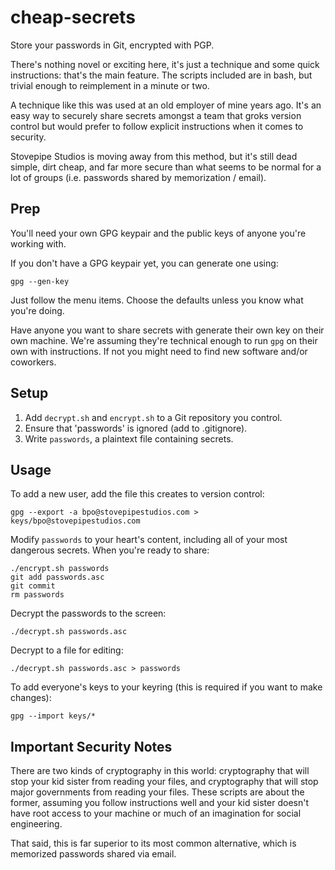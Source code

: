 # cheap-secrets #

Store your passwords in Git, encrypted with PGP.

There's nothing novel or exciting here, it's just a technique and some quick
instructions: that's the main feature. The scripts included are in bash, but
trivial enough to reimplement in a minute or two.

A technique like this was used at an old employer of mine years ago. It's an
easy way to securely share secrets amongst a team that groks version control but
would prefer to follow explicit instructions when it comes to security.

Stovepipe Studios is moving away from this method, but it's still dead simple,
dirt cheap, and far more secure than what seems to be normal for a lot of groups 
(i.e. passwords shared by memorization / email).


## Prep ##

You'll need your own GPG keypair and the public keys of anyone you're working
with.

If you don't have a GPG keypair yet, you can generate one using:

    gpg --gen-key

Just follow the menu items. Choose the defaults unless you know what you're
doing.

Have anyone you want to share secrets with generate their own key on their
own machine. We're assuming they're technical enough to run `gpg` on their own
with instructions. If not you might need to find new software and/or coworkers.


## Setup ##

1. Add `decrypt.sh` and `encrypt.sh` to a Git repository you control.
2. Ensure that 'passwords' is ignored (add to .gitignore).
3. Write `passwords`, a plaintext file containing secrets.


## Usage

To add a new user, add the file this creates to version control:

    gpg --export -a bpo@stovepipestudios.com > keys/bpo@stovepipestudios.com

Modify `passwords` to your heart's content, including all of your most dangerous
secrets. When you're ready to share:

    ./encrypt.sh passwords
    git add passwords.asc
    git commit
    rm passwords

Decrypt the passwords to the screen:

    ./decrypt.sh passwords.asc

Decrypt to a file for editing:

    ./decrypt.sh passwords.asc > passwords

To add everyone's keys to your keyring (this is required if you want to make
changes):

    gpg --import keys/*


## Important Security Notes

There are two kinds of cryptography in this world: cryptography that will stop
your kid sister from reading your files, and cryptography that will stop major
governments from reading your files. These scripts are about the former,
assuming you follow instructions well and your kid sister doesn't have root
access to your machine or much of an imagination for social engineering.

That said, this is far superior to its most common alternative, which is
memorized passwords shared via email.
